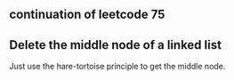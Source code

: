 ## continuation of leetcode 75
## Delete the middle node of a linked list
Just use the hare-tortoise principle to get the middle node. 